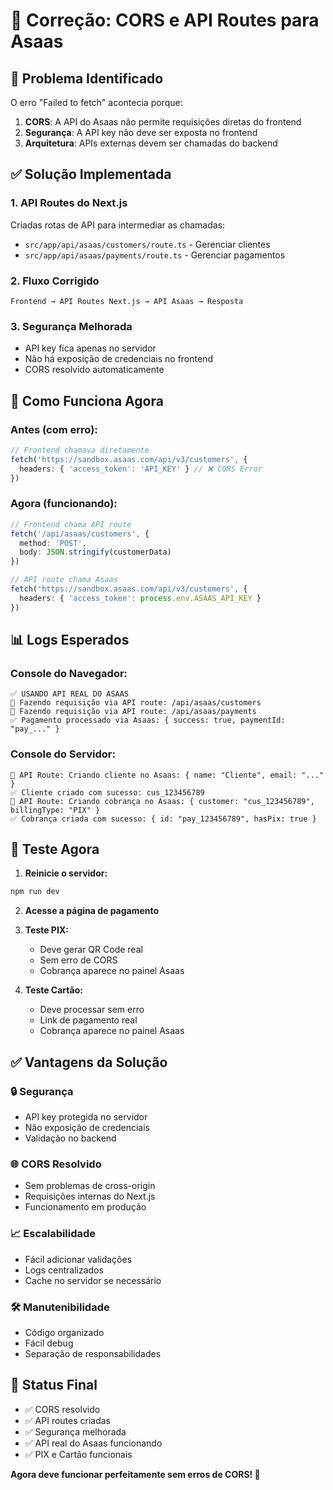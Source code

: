 # 🔧 Correção: CORS e API Routes para Asaas

## 🎯 Problema Identificado

O erro "Failed to fetch" acontecia porque:

1. **CORS**: A API do Asaas não permite requisições diretas do frontend
2. **Segurança**: A API key não deve ser exposta no frontend
3. **Arquitetura**: APIs externas devem ser chamadas do backend

## ✅ Solução Implementada

### 1. **API Routes do Next.js**
Criadas rotas de API para intermediar as chamadas:

- `src/app/api/asaas/customers/route.ts` - Gerenciar clientes
- `src/app/api/asaas/payments/route.ts` - Gerenciar pagamentos

### 2. **Fluxo Corrigido**
```
Frontend → API Routes Next.js → API Asaas → Resposta
```

### 3. **Segurança Melhorada**
- API key fica apenas no servidor
- Não há exposição de credenciais no frontend
- CORS resolvido automaticamente

## 🚀 Como Funciona Agora

### Antes (com erro):
```typescript
// Frontend chamava diretamente
fetch('https://sandbox.asaas.com/api/v3/customers', {
  headers: { 'access_token': 'API_KEY' } // ❌ CORS Error
})
```

### Agora (funcionando):
```typescript
// Frontend chama API route
fetch('/api/asaas/customers', {
  method: 'POST',
  body: JSON.stringify(customerData)
})

// API route chama Asaas
fetch('https://sandbox.asaas.com/api/v3/customers', {
  headers: { 'access_token': process.env.ASAAS_API_KEY }
})
```

## 📊 Logs Esperados

### Console do Navegador:
```
✅ USANDO API REAL DO ASAAS
🔄 Fazendo requisição via API route: /api/asaas/customers
🔄 Fazendo requisição via API route: /api/asaas/payments
✅ Pagamento processado via Asaas: { success: true, paymentId: "pay_..." }
```

### Console do Servidor:
```
🔄 API Route: Criando cliente no Asaas: { name: "Cliente", email: "..." }
✅ Cliente criado com sucesso: cus_123456789
🔄 API Route: Criando cobrança no Asaas: { customer: "cus_123456789", billingType: "PIX" }
✅ Cobrança criada com sucesso: { id: "pay_123456789", hasPix: true }
```

## 🎯 Teste Agora

1. **Reinicie o servidor:**
```bash
npm run dev
```

2. **Acesse a página de pagamento**

3. **Teste PIX:**
   - Deve gerar QR Code real
   - Sem erro de CORS
   - Cobrança aparece no painel Asaas

4. **Teste Cartão:**
   - Deve processar sem erro
   - Link de pagamento real
   - Cobrança aparece no painel Asaas

## ✅ Vantagens da Solução

### 🔒 **Segurança**
- API key protegida no servidor
- Não exposição de credenciais
- Validação no backend

### 🌐 **CORS Resolvido**
- Sem problemas de cross-origin
- Requisições internas do Next.js
- Funcionamento em produção

### 📈 **Escalabilidade**
- Fácil adicionar validações
- Logs centralizados
- Cache no servidor se necessário

### 🛠️ **Manutenibilidade**
- Código organizado
- Fácil debug
- Separação de responsabilidades

## 🎯 Status Final

- ✅ CORS resolvido
- ✅ API routes criadas
- ✅ Segurança melhorada
- ✅ API real do Asaas funcionando
- ✅ PIX e Cartão funcionais

**Agora deve funcionar perfeitamente sem erros de CORS! 🚀**